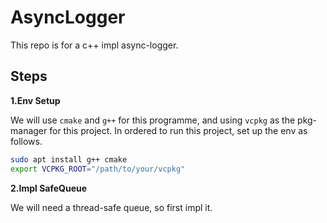 # AsyncLogger
This repo is for a c++ impl async-logger.

## Steps

**1.Env Setup**

We will use `cmake` and `g++` for this programme, and using `vcpkg` as the pkg-manager for this project.
In ordered to run this project, set up the env as follows.
```bash
sudo apt install g++ cmake
export VCPKG_ROOT="/path/to/your/vcpkg"
```

**2.Impl SafeQueue**

We will need a thread-safe queue, so first impl it.
